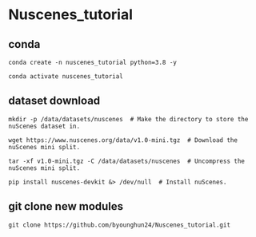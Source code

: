 # Nuscenes_tutorial
## conda
```
conda create -n nuscenes_tutorial python=3.8 -y

conda activate nuscenes_tutorial
```
## dataset download
```
mkdir -p /data/datasets/nuscenes  # Make the directory to store the nuScenes dataset in.

wget https://www.nuscenes.org/data/v1.0-mini.tgz  # Download the nuScenes mini split.

tar -xf v1.0-mini.tgz -C /data/datasets/nuscenes  # Uncompress the nuScenes mini split.

pip install nuscenes-devkit &> /dev/null  # Install nuScenes.
```
## git clone new modules
```
git clone https://github.com/byounghun24/Nuscenes_tutorial.git
```
